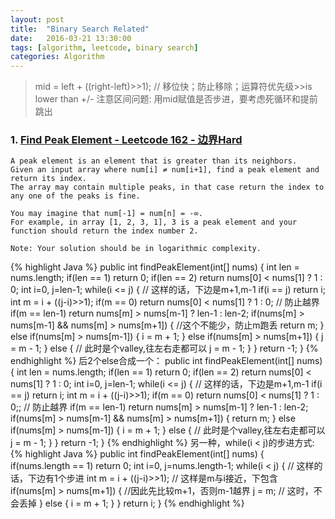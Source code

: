 ```yaml
---
layout: post
title:  "Binary Search Related"
date:   2016-03-21 13:30:00
tags: [algorithm, leetcode, binary search]
categories: Algorithm
---
```


> mid = left + ((right-left)>>1);  // 移位快；防止移除；运算符优先级>>is lower than +/-
> 注意区间问题: 用mid赋值是否步进，要考虑死循环和提前跳出

### 1. [Find Peak Element - Leetcode 162 - 边界Hard](https://leetcode.com/problems/find-peak-element/)
```
A peak element is an element that is greater than its neighbors.
Given an input array where num[i] ≠ num[i+1], find a peak element and return its index.
The array may contain multiple peaks, in that case return the index to any one of the peaks is fine.

You may imagine that num[-1] = num[n] = -∞.
For example, in array [1, 2, 3, 1], 3 is a peak element and your function should return the index number 2.

Note: Your solution should be in logarithmic complexity.
```
{% highlight Java %}
public int findPeakElement(int[] nums) {
    int len = nums.length;
    if(len == 1) return 0;
    if(len == 2) return nums[0] < nums[1] ? 1 : 0;
    int i=0, j=len-1;
    while(i <= j) {   // 这样的话，下边是m+1,m-1
        if(i == j)  return i;
        int m = i + ((j-i)>>1);
        if(m == 0)  return nums[0] < nums[1] ? 1 : 0;  // 防止越界
        if(m == len-1)  return nums[m] > nums[m-1] ? len-1 : len-2;
        if(nums[m] > nums[m-1] && nums[m] > nums[m+1]) {  //这个不能少，防止m跑丢
        	return m;
        } else if(nums[m] > nums[m-1]) {
            i = m + 1;
        } else if(nums[m] > nums[m+1]) {
            j = m - 1;
        } else {  // 此时是个valley,往左右走都可以
        	j = m - 1;
    	}
    }
    return -1;
}
{% endhighlight %}
后2个else合成一个：
public int findPeakElement(int[] nums) {
    int len = nums.length;
    if(len == 1) return 0;
    if(len == 2) return nums[0] < nums[1] ? 1 : 0;
    int i=0, j=len-1;
    while(i <= j) {   // 这样的话，下边是m+1,m-1
        if(i == j)  return i;
        int m = i + ((j-i)>>1);
        if(m == 0)  return nums[0] < nums[1] ? 1 : 0;;  // 防止越界
        if(m == len-1)  return nums[m] > nums[m-1] ? len-1 : len-2;
        if(nums[m] > nums[m-1] && nums[m] > nums[m+1]) {
        	return m;
        } else if(nums[m] > nums[m-1]) {
            i = m + 1;
        } else {  // 此时是个valley,往左右走都可以
        	j = m - 1;
    	}
    }
    return -1;
}
{% endhighlight %}
另一种，while(i < j)的步进方式:
{% highlight Java %}
public int findPeakElement(int[] nums) {
    if(nums.length == 1) return 0;
    int i=0, j=nums.length-1;
    while(i < j) {   // 这样的话，下边有1个步进
        int m = i + ((j-i)>>1);  // 这样是m与i接近，下包含
        if(nums[m] > nums[m+1]) {  //因此先比较m+1，否则m-1越界
            j = m;  // 这时，不会丢掉
        } else {
            i = m + 1;
        }
    }
    return i;
}
{% endhighlight %}